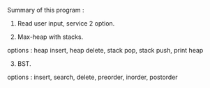 Summary of this program :
1. Read user input, service 2 option.

2. Max-heap with stacks.

options : heap insert, heap delete, stack pop, stack push, print heap

3. BST.

options : insert, search, delete, preorder, inorder, postorder
 
